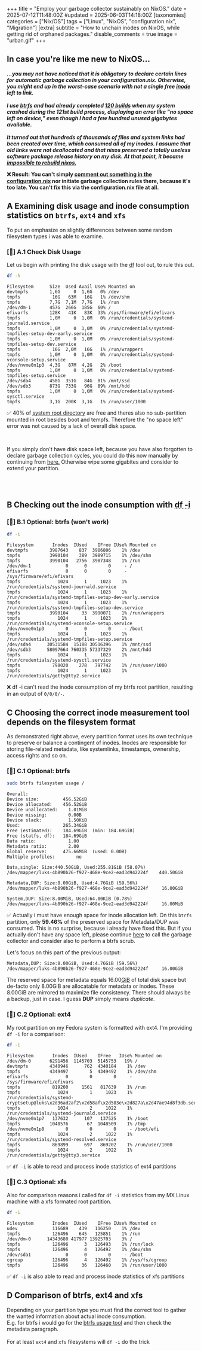 +++
title = "Employ your garbage collector sustainably on NixOS."
date = 2025-07-12T11:48:00Z
#updated =  2025-06-03T14:18:00Z
[taxonomies]
categories = ["Nix/OS"]
tags = ["Linux", "NixOS", "configuration.nix", "Migration"]
[extra]
subtitle = "How to unchain inodes on NixOS, while getting rid of orphaned packages."
disable_comments = true
image = "urban.gif"
+++

## In case you're like me new to NixOS...

<p class="notice_info"><strong><em>...you may not have noticed that it is obligatory to declare certain lines for automatic garbage collection in your configuration.nix. Otherwise, you might end up in the worst-case scenario with not a single free <abbr title="Inodes are essential on Unix-like systems (such as Linux-based OS) for storing metadata of files. They may get consumed long before the memory capacity of their volume is exceeded.">inode</abbr> left to link.<br><br>
I use <abbr title="modern file system format">btrfs</abbr> and had already completed <abbr title="BUILDS are called GENERATIONS in nix">120 builds</abbr> when my system crashed during the 121st build process, displaying an error like "no space left on device," even though I had a few hundred unused gigabytes available.<br><br>
It turned out that hundreds of thousands of files and system links had been created over time, which consumed all of my inodes. I assume that old links were not deallocated and that nixos preserved a totally useless software package release history on my disk. At that point, it became <abbr title="Because every new build consumes new inodes without freeing old ones">impossible to rebuild nixos.</abbr></em></strong></p> 

<p class="notice_danger"><strong> ❌ Result: You can't simply <abbr title="to comment smth out causes nixos to build a new system profile, old packages persist as orphanes">comment out something in the configuration.nix</abbr> nor initiate garbage collection rules there, because it's too late. You can't fix this via the configuration.nix file at all.</strong></p>

## A Examining disk usage and inode consumption statistics on `btrfs`, `ext4` and `xfs` 

To put an emphasize on slightly differences between some random filesystem types i was able to examine.

### [🧩] A.1 Check Disk Usage
Let us begin with printing the disk usage with the <abbr title="disk free">df</abbr> tool out, to rule this out.
```sh
df -h
```
```
Filesystem      Size  Used Avail Use% Mounted on
devtmpfs        1,6G     0  1,6G   0% /dev
tmpfs            16G   63M   16G   1% /dev/shm
tmpfs           7,7G  7,1M  7,7G   1% /run
/dev/dm-1       457G  266G  185G  60% /
efivarfs        128K   41K   83K  33% /sys/firmware/efi/efivars
tmpfs           1,0M     0  1,0M   0% /run/credentials/systemd-journald.service
tmpfs           1,0M     0  1,0M   0% /run/credentials/systemd-tmpfiles-setup-dev-early.service
tmpfs           1,0M     0  1,0M   0% /run/credentials/systemd-tmpfiles-setup-dev.service
tmpfs            16G  2,0M   16G   1% /run/wrappers
tmpfs           1,0M     0  1,0M   0% /run/credentials/systemd-vconsole-setup.service
/dev/nvme0n1p3  4,3G   87M  4,2G   2% /boot
tmpfs           1,0M     0  1,0M   0% /run/credentials/systemd-tmpfiles-setup.service
/dev/sda4       458G  351G   84G  81% /mnt/ssd
/dev/sdb3       873G  733G   96G  89% /mnt/hdd
tmpfs           1,0M     0  1,0M   0% /run/credentials/systemd-sysctl.service
tmpfs           3,1G  200K  3,1G   1% /run/user/1000
```

<p class="notice_success">✅ 40% of <abbr title="the line where / is in the row of 'Mounted on'">system root directory</abbr> are free and theres also no sub-partition mounted in root besides boot and tempfs. Therefore the "no space left" error was not caused by a lack of overall disk space.</p>

<br>
<p class="notice">If you simply don't have disk space left, because you have also forgotten to declare garbage collection cycles, you could do this now manually by continuing from <a href="">here.</a> Otherwise wipe some gigabites and consider to extend your partition.</p>
<br><br>

## B Checking out the inode consumption with <abbr title="disk free -inodes">df -i</abbr>

### [🧩] B.1 Optional: btrfs (won't work)
```sh
df -i
```

```
Filesystem       Inodes  IUsed    IFree IUse% Mounted on
devtmpfs        3987643    837  3986806    1% /dev
tmpfs           3990104    389  3989715    1% /dev/shm
tmpfs           3990104   2756  3987348    1% /run
/dev/dm-1             0      0        0     - /
efivarfs              0      0        0     - /sys/firmware/efi/efivars
tmpfs              1024      1     1023    1% /run/credentials/systemd-journald.service
tmpfs              1024      1     1023    1% /run/credentials/systemd-tmpfiles-setup-dev-early.service
tmpfs              1024      1     1023    1% /run/credentials/systemd-tmpfiles-setup-dev.service
tmpfs           3990104     33  3990071    1% /run/wrappers
tmpfs              1024      1     1023    1% /run/credentials/systemd-vconsole-setup.service
/dev/nvme0n1p3        0      0        0     - /boot
tmpfs              1024      1     1023    1% /run/credentials/systemd-tmpfiles-setup.service
/dev/sda4      30531584  15188 30516396    1% /mnt/ssd
/dev/sdb3      58097664 760335 57337329    2% /mnt/hdd
tmpfs              1024      1     1023    1% /run/credentials/systemd-sysctl.service
tmpfs            798020    278   797742    1% /run/user/1000
tmpfs              1024      1     1023    1% /run/credentials/getty@tty2.service
```

<p class="notice_danger">❌ df -i can't read the inode consumption of my btrfs root partition, resulting in an output of <code>0/0/0/-</code>.</p> 

## C Choosing the correct inode measurement tool depends on the filesystem format 

As demonstrated right above, every partition format uses its own technique to preserve or balance a contingent of inodes. Inodes are responsible for storing file-related metadata, like systemlinks, timestamps, ownership, access rights and so on. 

### [🧩] C.1 Optional: btrfs
```sh
sudo btrfs filesystem usage /
```

```
Overall:
Device size:         456.52GiB
Device allocated:    456.52GiB
Device unallocated:    1.01MiB
Device missing:        0.00B
Device slack:          1.50KiB
Used:                265.34GiB
Free (estimated):    184.69GiB	(min: 184.69GiB)
Free (statfs, df):   184.69GiB
Data ratio:            1.00
Metadata ratio:        2.00
Global reserve:      475.66MiB	(used: 0.00B)
Multiple profiles:		  no

Data,single: Size:440.50GiB, Used:255.81GiB (58.07%)
/dev/mapper/luks-4b890b26-f927-468e-9ce2-ead3d942224f	 440.50GiB

Metadata,DUP: Size:8.00GiB, Used:4.76GiB (59.56%)
/dev/mapper/luks-4b890b26-f927-468e-9ce2-ead3d942224f	  16.00GiB

System,DUP: Size:8.00MiB, Used:64.00KiB (0.78%)
/dev/mapper/luks-4b890b26-f927-468e-9ce2-ead3d942224f	  16.00MiB
```

<p class="notice_success">✅ Actually i must have enough space for inode allocation left. On this <code>btrfs</code> partition, only <strong>59.46%</strong> of the preserved space for Metadata/DUP was consumed. This is no surprise, because i already have fixed this. But if you actually don't have any space left, please continue <a href="">here</a> to call the garbage collector and consider also to perform a btrfs scrub.</p>

Let's focus on this part of the previous output:

```
Metadata,DUP: Size:8.00GiB, Used:4.76GiB (59.56%)
/dev/mapper/luks-4b890b26-f927-468e-9ce2-ead3d942224f	  16.00GiB
```

The reserved space for metadata equals 16.00<abbr title="A gibibyte is a more technical unit of memory size than a gigabyte. Gibibytes are based on powers of two, which fit perfectly with binary processing.">GiB</abbr> of total disk space but de-facto only 8.00GiB are allocatable for metadata or inodes. These 8.00GiB are mirrored to maximize file consistency. There should always be a backup, just in case. I guess **DUP** simply means _duplicate_.

### [🧩] C.2 Optional: ext4

My root partition on my Fedora system is formatted with ext4. I'm providing `df -i` for a comparison:

```sh
df -i
```

```
Filesystem       Inodes  IUsed    IFree   IUse% Mounted on
/dev/dm-0       6291456  1145703  5145753   19% /
devtmpfs        4340946      762  4340184    1% /dev
tmpfs           4349497        5  4349492    1% /dev/shm
efivarfs              0        0        0     - /sys/firmware/efi/efivars
tmpfs            819200     1561   817639    1% /run
tmpfs              1024        1     1023    1% /run/credentials/systemd-cryptsetup@luks\x2d36ad2af2\x2d58af\x2d583e\x2d827a\x2d47ae94d8f3db.service
tmpfs              1024        2     1022    1% /run/credentials/systemd-journald.service
/dev/nvme0n1p7   137632      107   137525    1% /boot
tmpfs           1048576       67  1048509    1% /tmp
/dev/nvme0n1p8        0        0        0     - /boot/efi
tmpfs              1024        2     1022    1% /run/credentials/systemd-resolved.service
tmpfs            869899      697   869202    1% /run/user/1000
tmpfs              1024        2     1022    1% /run/credentials/getty@tty3.service
```

<p class="notice_success">✅ <code>df -i</code> is able to read and process inode statistics of ext4 partitions</p>

### [🧩] C.3 Optional: xfs

Also for comparison reasons i called for `df -i` statistics from my MX Linux machine with a xfs formated root partition.

```sh
df -i
```

```
Filesystem       Inodes  IUsed    IFree IUse% Mounted on
udev             116689    439   116250    1% /dev
tmpfs            126496    645   125851    1% /run
/dev/dm-0      14343680 417977 13925703    3% /
tmpfs            126496      3   126493    1% /run/lock
tmpfs            126496      4   126492    1% /dev/shm
/dev/sda1             0      0        0     - /boot
cgroup           126496      4   126492    1% /sys/fs/cgroup
tmpfs            126496     36   126460    1% /run/user/1000
```

<p class="notice_success">✅ <code>df -i</code> is also able to read and process inode statistics of xfs partitions</p>

## D Comparison of btrfs, ext4 and xfs

<p class="notice_info">Depending on your partition type you must find the correct tool to gather the wanted information about actual inode consumption.<br>E.g. for btrfs i would go for the <a href="/posts/degarbage_nixos/#[%F0%9F%A7%A9]_Optional_-_check_out_btrfs,_if_present_$:%3E">btrfs usage tool</a> and then check the metadata paragraph.<br><br>For at least <code>ext4</code> and <code>xfs</code> filesystems will <code>df -i</code> do the trick</p>
